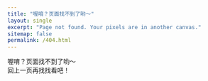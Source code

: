 ```yaml
---
title: "喔唷？页面找不到了哟～"
layout: single
excerpt: "Page not found. Your pixels are in another canvas."
sitemap: false
permalink: /404.html
---
```


喔唷？页面找不到了哟～    
回上一页再找找看吧！

<script type="text/javascript">
  var GOOG_FIXURL_LANG = 'cn';
  var GOOG_FIXURL_SITE = '{{ site.url }}'
</script>
<script type="text/javascript"
  src="//linkhelp.clients.google.com/tbproxy/lh/wm/fixurl.js">
</script>
